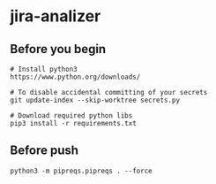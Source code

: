 # jira-analizer
## Before you begin
```
# Install python3
https://www.python.org/downloads/

# To disable accidental committing of your secrets
git update-index --skip-worktree secrets.py

# Download required python libs
pip3 install -r requirements.txt
```

## Before push
```
python3 -m pipreqs.pipreqs . --force
```